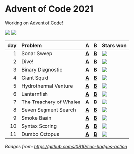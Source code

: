 # Advent of Code 2021

Working on [Advent of Code](https://adventofcode.com/)!

![](https://img.shields.io/badge/stars%20⭐-22-yellow) ![](https://img.shields.io/badge/days%20completed-11-red)

|  day | Problem                 | A                    | B                    | Stars won                                            |
| ---: | :---------------------- | :------------------- | :------------------- | :--------------------------------------------------- |
|    1 | Sonar Sweep             | [**A**](01a/main.go) | [**B**](01b/main.go) | ![](https://img.shields.io/badge/stars%20⭐-2-yellow) |
|    2 | Dive!                   | [**A**](02a/main.go) | [**B**](02b/main.go) | ![](https://img.shields.io/badge/stars%20⭐-2-yellow) |
|    3 | Binary Diagnostic       | [**A**](03a/main.go) | [**B**](03b/main.go) | ![](https://img.shields.io/badge/stars%20⭐-2-yellow) |
|    4 | Giant Squid             | [**A**](04a/main.go) | [**B**](04b/main.go) | ![](https://img.shields.io/badge/stars%20⭐-2-yellow) |
|    5 | Hydrothermal Venture    | [**A**](05a/main.go) | [**B**](05b/main.go) | ![](https://img.shields.io/badge/stars%20⭐-2-yellow) |
|    6 | Lanternfish             | [**A**](06a/main.go) | [**B**](06b/main.go) | ![](https://img.shields.io/badge/stars%20⭐-2-yellow) |
|    7 | The Treachery of Whales | [**A**](07a/main.go) | [**B**](07b/main.go) | ![](https://img.shields.io/badge/stars%20⭐-2-yellow) |
|    8 | Seven Segment Search    | [**A**](08a/main.go) | [**B**](08b/main.go) | ![](https://img.shields.io/badge/stars%20⭐-2-yellow) |
|    9 | Smoke Basin             | [**A**](09a/main.go) | [**B**](09b/main.go) | ![](https://img.shields.io/badge/stars%20⭐-2-yellow) |
|   10 | Syntax Scoring          | [**A**](10a/main.go) | [**B**](10b/main.go) | ![](https://img.shields.io/badge/stars%20⭐-2-yellow) |
|   11 | Dumbo Octopus           | [**A**](11a/main.go) | [**B**](11b/main.go) | ![](https://img.shields.io/badge/stars%20⭐-2-yellow) |


*Badges from: https://github.com/J0B10/aoc-badges-action*
